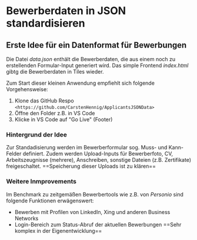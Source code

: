 # Bewerberdaten in JSON standardisieren
## Erste Idee für ein Datenformat für Bewerbungen

Die Datei *data.json* enthält die Bewerberdaten, die aus einem noch zu erstellenden Formular-Input generiert wird. 
Das simple Frontend *index.html* gibtg die Bewerberdaten in Tiles wieder. 

Zum Start dieser kleinen Anwendung empfiehlt sich folgende Vorgehensweise:

1. Klone das GitHub Respo `<https://github.com/CarstenHennig/ApplicantsJSONData>`
2. Öffne den Folder z.B. in VS Code
3. Klicke in VS Code auf "Go Live" (Footer)

### Hintergrund der Idee
Zur Standadisierung werden im Bewerberformular sog. Muss- und Kann-Felder definiert.
Zudem werden Upload-Inputs für Bewerberfoto, CV, Arbeitszeugnisse (mehrere), Anschreiben, sonstige Dateien (z.B. Zertifikate) freigeschaltet. ==Speicherung dieser Uploads ist zu klären==

### Weitere Inmprovements
Im Benchmark zu zeitgemäßen Bewerbertools wie z.B. von *Personio* sind folgende Funktionen erwägenswert:
- Bewerben mit Profilen von LinkedIn, Xing und anderen Business Networks
- Login-Bereich zum Status-Abruf der aktuellen Bewerbungen ==Sehr komplex in der Eigenentwicklung==
